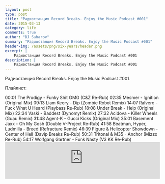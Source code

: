 ```yaml
---
layout: post
type: post
title: "Радиостанция Record Breaks. Enjoy the Music Podcast #001"
date: 2015-03-13
category: life
comments: true
author: "DJ Saharov"
summary: "Радиостанция Record Breaks. Enjoy the Music Podcast #001"
header-img: /assets/png/six-years/header.png
excerpt: |
    Радиостанция Record Breaks. Enjoy the Music Podcast #001
description: |
    Радиостанция Record Breaks. Enjoy the Music Podcast #001
---
```


<p><span class="firstcharacter">Р</span>адиостанция Record Breaks. Enjoy the Music Podcast #001.</p>
<p>Плайлист:</p>
00:01 The Prodigy - Funky Shit OMG (C&Z Re-Rub)
02:35 Mesmer - Ignition (Original Mix)
09:13 Liam Keery - Dip (Zombie Robot Remix)
14:07 Ralvero - Fuck What U Heard (Playbass Re-Rub)
18:08 Under Break - Help (Original Mix)
22:34 Vaski - Baddest (Dynomyt Remix)
27:32 Acidova - Killer Wheels (Guau Remix)
31:48 Agent-K - Gucci Kicks (Original Mix)
35:01 Basement Jaxx - Oh My Gosh (Double V-Project Re-Rub)
41:58 Beatman, Hyper, Ludmilla - Breed (Refracture Remix)
46:39 Figure & Helicopter Showdown - Center of Hell (Davip Breaks Re-Rub)
50:31 Tritonal & M35 - Anchor (Mizzo Re-Rub)
54:17 Wolfgang Gartner - Funk Nasty (V3 KK Re-Rub)
<br>

<iframe width="100%" height="120" src="https://player-widget.mixcloud.com/widget/iframe/?hide_cover=1&feed=%2Fdjsaharovofficial%2Fdj-saharov-enjoy-the-music-podcast-001%2F" frameborder="0" allow="encrypted-media; fullscreen; autoplay; idle-detection; speaker-selection; web-share;" ></iframe>